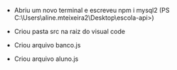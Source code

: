 - Abriu um novo terminal e escreveu npm i mysql2 
 (PS C:\Users\aline.mteixeira2\Desktop\escola-api>)

- Criou pasta src na raiz do visual code 

- Criou arquivo banco.js

- Criou arquivo aluno.js
